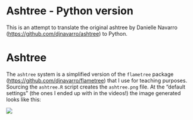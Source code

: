 
<!-- README.md is generated from README.Rmd. Please edit that file -->

# Ashtree - Python version

This is an attempt to translate the original ashtree by Danielle Navarro (<https://github.com/djnavarro/ashtree>) to Python. 

# Ashtree

The `ashtree` system is a simplified version of the `flametree` package
(<https://github.com/djnavarro/flametree>) that I use for teaching
purposes. Sourcing the `ashtree.R` script creates the `ashtree.png`
file. At the “default settings” (the ones I ended up with in the
videos\!) the image generated looks like this:

![](ashtree.png)
